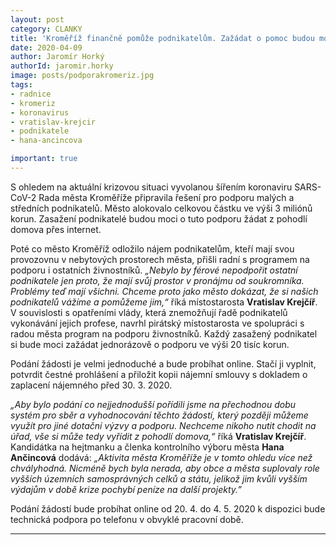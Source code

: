 ```yaml
---
layout: post
category: CLANKY
title: 'Kroměříž finančně pomůže podnikatelům. Zažádat o pomoc budou moci jednoduše přes internet.'
date: 2020-04-09
author: Jaromír Horký
authorId: jaromir.horky
image: posts/podporakromeriz.jpg
tags: 
- radnice
- kromeriz
- koronavirus
- vratislav-krejcir
- podnikatele
- hana-ancincova

important: true
---
```

S ohledem na aktuální krizovou situaci vyvolanou šířením koronaviru SARS-CoV-2 Rada města Kroměříže připravila řešení pro podporu malých a středních podnikatelů. Město alokovalo celkovou částku ve výši 3 miliónů korun. Zasažení podnikatelé budou moci o tuto podporu žádat z pohodlí domova přes internet.

Poté co město Kroměříž odložilo nájem podnikatelům, kteří mají svou provozovnu v nebytových prostorech města, přišli radní s programem na podporu i ostatních živnostníků. *„Nebylo by férové nepodpořit ostatní podnikatele jen proto, že mají svůj prostor v pronájmu od soukromníka. Problémy teď mají všichni. Chceme proto jako město dokázat, že si našich podnikatelů vážíme a pomůžeme jim,“* říká místostarosta **Vratislav Krejčíř**.
V souvislosti s opatřeními vlády, která znemožňují řadě podnikatelů vykonávání jejich profese, navrhl pirátský místostarosta ve spolupráci s radou města program na podporu živnostníků. Každý zasažený podnikatel si bude moci zažádat jednorázově o podporu ve výši 20 tisíc korun.

Podání žádosti je velmi jednoduché a bude probíhat online. Stačí ji vyplnit, potvrdit čestné prohlášení a přiložit kopii nájemní smlouvy s dokladem o zaplacení nájemného před 30. 3. 2020. 

*„Aby bylo podání co nejjednodušší pořídili jsme na přechodnou dobu systém pro sběr a vyhodnocování těchto žádostí, který později můžeme využít pro jiné dotační výzvy a podporu. Nechceme nikoho nutit chodit na úřad, vše si může tedy vyřídit z pohodlí domova,“* říká **Vratislav Krejčíř**. Kandidátka na hejtmanku a členka kontrolního výboru města **Hana Ančincová** dodává: *„Aktivita města Kroměříže je v tomto ohledu více než chvályhodná. Nicméně bych byla nerada, aby obce a města suplovaly role vyšších územních samosprávných celků a státu, jelikož jim kvůli vyšším výdajům v době krize pochybí peníze na další projekty.”* 

Podání žádostí bude probíhat online od 20. 4. do 4. 5. 2020 k dispozici bude technická podpora po telefonu v obvyklé pracovní době.

---

